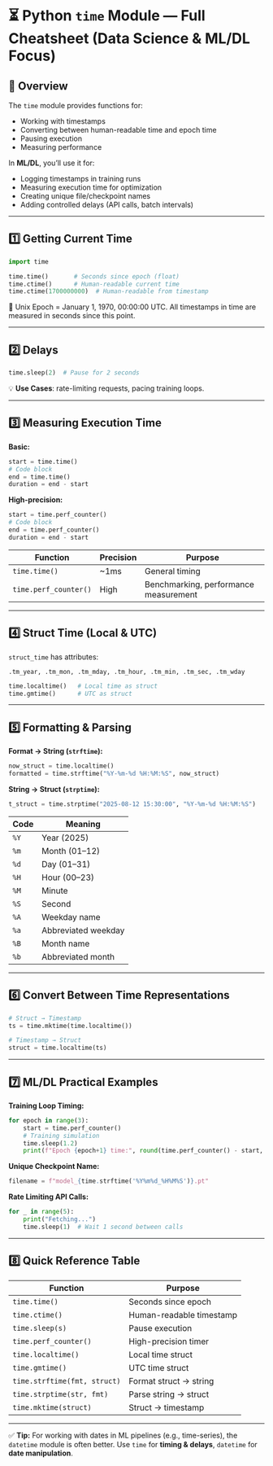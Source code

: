 # ⏳ Python `time` Module — Full Cheatsheet (Data Science & ML/DL Focus)

## 📌 Overview

The `time` module provides functions for:

- Working with timestamps
- Converting between human-readable time and epoch time
- Pausing execution
- Measuring performance

In **ML/DL**, you’ll use it for:

- Logging timestamps in training runs
- Measuring execution time for optimization
- Creating unique file/checkpoint names
- Adding controlled delays (API calls, batch intervals)

---

## 1️⃣ Getting Current Time

```python
import time

time.time()       # Seconds since epoch (float)
time.ctime()      # Human-readable current time
time.ctime(1700000000)  # Human-readable from timestamp
```

🔹 Unix Epoch = January 1, 1970, 00:00:00 UTC.
All timestamps in time are measured in seconds since this point.

---

## 2️⃣ Delays

```python
time.sleep(2)  # Pause for 2 seconds
```

💡 **Use Cases**: rate-limiting requests, pacing training loops.

---

## 3️⃣ Measuring Execution Time

**Basic:**

```python
start = time.time()
# Code block
end = time.time()
duration = end - start
```

**High-precision:**

```python
start = time.perf_counter()
# Code block
end = time.perf_counter()
duration = end - start
```

| Function              | Precision | Purpose                               |
| --------------------- | --------- | ------------------------------------- |
| `time.time()`         | \~1ms     | General timing                        |
| `time.perf_counter()` | High      | Benchmarking, performance measurement |

---

## 4️⃣ Struct Time (Local & UTC)

`struct_time` has attributes:

```
.tm_year, .tm_mon, .tm_mday, .tm_hour, .tm_min, .tm_sec, .tm_wday
```

```python
time.localtime()   # Local time as struct
time.gmtime()      # UTC as struct
```

---

## 5️⃣ Formatting & Parsing

**Format → String (`strftime`):**

```python
now_struct = time.localtime()
formatted = time.strftime("%Y-%m-%d %H:%M:%S", now_struct)
```

**String → Struct (`strptime`):**

```python
t_struct = time.strptime("2025-08-12 15:30:00", "%Y-%m-%d %H:%M:%S")
```

| Code | Meaning             |
| ---- | ------------------- |
| `%Y` | Year (2025)         |
| `%m` | Month (01–12)       |
| `%d` | Day (01–31)         |
| `%H` | Hour (00–23)        |
| `%M` | Minute              |
| `%S` | Second              |
| `%A` | Weekday name        |
| `%a` | Abbreviated weekday |
| `%B` | Month name          |
| `%b` | Abbreviated month   |

---

## 6️⃣ Convert Between Time Representations

```python
# Struct → Timestamp
ts = time.mktime(time.localtime())

# Timestamp → Struct
struct = time.localtime(ts)
```

---

## 7️⃣ ML/DL Practical Examples

**Training Loop Timing:**

```python
for epoch in range(3):
    start = time.perf_counter()
    # Training simulation
    time.sleep(1.2)
    print(f"Epoch {epoch+1} time:", round(time.perf_counter() - start, 2), "s")
```

**Unique Checkpoint Name:**

```python
filename = f"model_{time.strftime('%Y%m%d_%H%M%S')}.pt"
```

**Rate Limiting API Calls:**

```python
for _ in range(5):
    print("Fetching...")
    time.sleep(1)  # Wait 1 second between calls
```

---

## 8️⃣ Quick Reference Table

| Function                     | Purpose                  |
| ---------------------------- | ------------------------ |
| `time.time()`                | Seconds since epoch      |
| `time.ctime()`               | Human-readable timestamp |
| `time.sleep(s)`              | Pause execution          |
| `time.perf_counter()`        | High-precision timer     |
| `time.localtime()`           | Local time struct        |
| `time.gmtime()`              | UTC time struct          |
| `time.strftime(fmt, struct)` | Format struct → string   |
| `time.strptime(str, fmt)`    | Parse string → struct    |
| `time.mktime(struct)`        | Struct → timestamp       |

---

✅ **Tip:** For working with dates in ML pipelines (e.g., time-series), the `datetime` module is often better. Use `time` for **timing & delays**, `datetime` for **date manipulation**.
